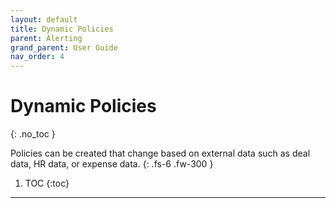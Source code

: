 ```yaml
---
layout: default
title: Dynamic Policies
parent: Alerting
grand_parent: User Guide
nav_order: 4
---
```


# Dynamic Policies
{: .no_toc }

Policies can be created that change based on external data such as deal data, HR data, or expense data.
{: .fs-6 .fw-300 }

1. TOC
{:toc}

---